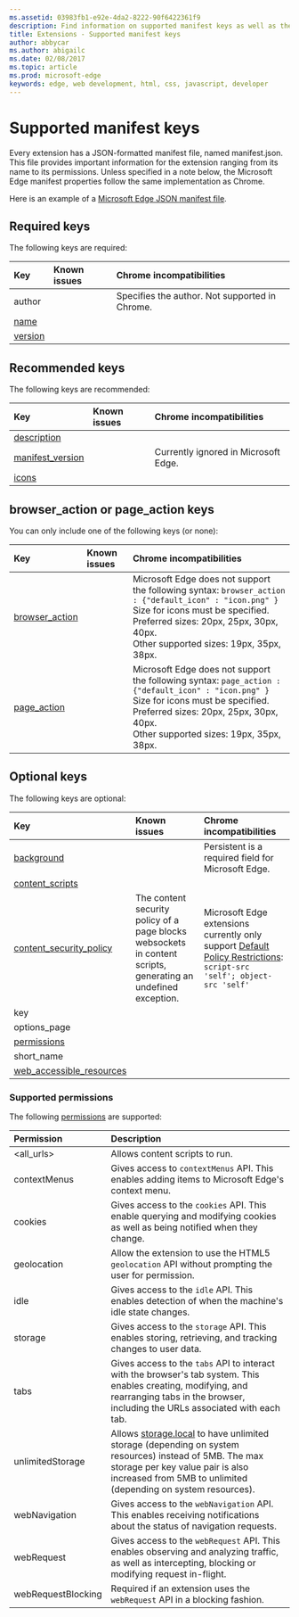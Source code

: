 ```yaml
---
ms.assetid: 03983fb1-e92e-4da2-8222-90f6422361f9
description: Find information on supported manifest keys as well as their known issues/Chrome incompatibilities.
title: Extensions - Supported manifest keys
author: abbycar
ms.author: abigailc
ms.date: 02/08/2017
ms.topic: article
ms.prod: microsoft-edge
keywords: edge, web development, html, css, javascript, developer
---
```


# Supported manifest keys

Every extension has a JSON-formatted manifest file, named manifest.json. This file provides important information for the extension ranging from its name to its permissions. Unless specified in a note below, the Microsoft Edge manifest properties follow the same implementation as Chrome.

Here is an example of a [Microsoft Edge JSON manifest file](./supported-manifest-keys/json-manifest-example.md).

## Required keys

The following keys are required:

Key | Known issues | Chrome incompatibilities
:------------ | :------------- | :--------------
author  | | Specifies the author. Not supported in Chrome.
[name](https://developer.mozilla.org/en-US/docs/Mozilla/Add-ons/WebExtensions/manifest.json/name) | | |
[version](https://developer.mozilla.org/en-US/docs/Mozilla/Add-ons/WebExtensions/manifest.json/version) | | |

## Recommended keys

The following keys are recommended:

Key | Known issues | Chrome incompatibilities
:------------ | :------------- | :--------------
[description](https://developer.mozilla.org/en-US/docs/Mozilla/Add-ons/WebExtensions/manifest.json/description) | | |
[manifest_version](https://developer.mozilla.org/en-US/docs/Mozilla/Add-ons/WebExtensions/manifest.json/manifest_version) | | Currently ignored in Microsoft Edge.
[icons](https://developer.mozilla.org/en-US/docs/Mozilla/Add-ons/WebExtensions/manifest.json/icons) | | |

## browser_action or page_action keys

You can only include one of the following keys (or none):

Key | Known issues | Chrome incompatibilities
:------------ | :------------- | :--------------
[browser_action](https://developer.mozilla.org/en-US/docs/Mozilla/Add-ons/WebExtensions/manifest.json/browser_action)  | | Microsoft Edge does not support the following syntax:  `browser_action : {"default_icon" : "icon.png" }`   <br/>Size for icons must be specified. <br/>Preferred sizes: 20px, 25px, 30px, 40px. <br/> Other supported sizes: 19px, 35px, 38px.|
[page_action](https://developer.mozilla.org/en-US/docs/Mozilla/Add-ons/WebExtensions/manifest.json/page_action) | | Microsoft Edge does not support the following syntax:  `page_action : {"default_icon" : "icon.png" }`   <br/>Size for icons must be specified. <br/>Preferred sizes: 20px, 25px, 30px, 40px. <br/>Other supported sizes: 19px, 35px, 38px.|

## Optional keys

The following keys are optional:

Key | Known issues | Chrome incompatibilities
:------------ | :------------- | :--------------
[background](https://developer.mozilla.org/en-US/docs/Mozilla/Add-ons/WebExtensions/manifest.json/background) | | Persistent is a required field for Microsoft Edge.
[content_scripts](https://developer.mozilla.org/en-US/docs/Mozilla/Add-ons/WebExtensions/manifest.json/content_scripts)  | | |
[content_security_policy](https://developer.mozilla.org/en-US/Add-ons/WebExtensions/manifest.json/content_security_policy)  | The content security policy of a page blocks websockets in content scripts, generating an undefined exception. | Microsoft Edge extensions currently only support [Default Policy Restrictions](https://developer.mozilla.org/en-US/Add-ons/WebExtensions/Content_Security_Policy#Default_content_security_policy): `script-src 'self'; object-src 'self'` |
key  | | |
options_page | | |
[permissions](https://developer.mozilla.org/en-US/docs/Mozilla/Add-ons/WebExtensions/manifest.json/permissions)  | | |
short_name  | | |
[web_accessible_resources](https://developer.mozilla.org/en-US/docs/Mozilla/Add-ons/WebExtensions/manifest.json/web_accessible_resources) | | |

### Supported permissions
The following [permissions](https://developer.mozilla.org/en-US/docs/Mozilla/Add-ons/WebExtensions/manifest.json/permissions) are supported:

Permission | Description
:---------- | :------------
\<all_urls\> | Allows content scripts to run.
contextMenus | Gives access to `contextMenus` API. This enables adding items to Microsoft Edge's context menu.
cookies | Gives access to the `cookies` API. This enable querying and modifying cookies as well as being notified when they change.
geolocation | Allow the extension to use the HTML5 `geolocation` API without prompting the user for permission.
idle | Gives access to the `idle` API. This enables detection of when the machine's idle state changes.
storage | Gives access to the `storage` API. This enables storing, retrieving, and tracking changes to user data.
tabs | Gives access to the `tabs` API to interact with the browser's tab system. This enables creating, modifying, and rearranging tabs in the browser, including the URLs associated with each tab.
unlimitedStorage | Allows [storage.local](https://developer.mozilla.org/Add-ons/WebExtensions/API/storage/local) to have unlimited storage (depending on system resources) instead of 5MB. The max storage per key value pair is also increased from 5MB to unlimited (depending on system resources).
webNavigation | Gives access to the `webNavigation` API. This enables receiving notifications about the status of navigation requests.
webRequest | Gives access to the `webRequest` API. This enables observing and analyzing traffic, as well as intercepting, blocking or modifying request in-flight.
webRequestBlocking | Required if an extension uses the `webRequest` API in a blocking fashion.
